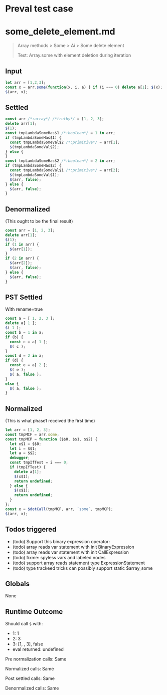 # Preval test case

# some_delete_element.md

> Array methods > Some > Ai > Some delete element
>
> Test: Array.some with element deletion during iteration

## Input

`````js filename=intro
let arr = [1,2,3];
const x = arr.some(function(x, i, a) { if (i === 0) delete a[1]; $(x); });
$(arr, x);
`````


## Settled


`````js filename=intro
const arr /*:array*/ /*truthy*/ = [1, 2, 3];
delete arr[1];
$(1);
const tmpLambdaSomeHas$1 /*:boolean*/ = 1 in arr;
if (tmpLambdaSomeHas$1) {
  const tmpLambdaSomeVal$2 /*:primitive*/ = arr[1];
  $(tmpLambdaSomeVal$2);
} else {
}
const tmpLambdaSomeHas$2 /*:boolean*/ = 2 in arr;
if (tmpLambdaSomeHas$2) {
  const tmpLambdaSomeVal$1 /*:primitive*/ = arr[2];
  $(tmpLambdaSomeVal$1);
  $(arr, false);
} else {
  $(arr, false);
}
`````


## Denormalized
(This ought to be the final result)

`````js filename=intro
const arr = [1, 2, 3];
delete arr[1];
$(1);
if (1 in arr) {
  $(arr[1]);
}
if (2 in arr) {
  $(arr[2]);
  $(arr, false);
} else {
  $(arr, false);
}
`````


## PST Settled
With rename=true

`````js filename=intro
const a = [ 1, 2, 3 ];
delete a[ 1 ];
$( 1 );
const b = 1 in a;
if (b) {
  const c = a[ 1 ];
  $( c );
}
const d = 2 in a;
if (d) {
  const e = a[ 2 ];
  $( e );
  $( a, false );
}
else {
  $( a, false );
}
`````


## Normalized
(This is what phase1 received the first time)

`````js filename=intro
let arr = [1, 2, 3];
const tmpMCF = arr.some;
const tmpMCP = function ($$0, $$1, $$2) {
  let x$1 = $$0;
  let i = $$1;
  let a = $$2;
  debugger;
  const tmpIfTest = i === 0;
  if (tmpIfTest) {
    delete a[1];
    $(x$1);
    return undefined;
  } else {
    $(x$1);
    return undefined;
  }
};
const x = $dotCall(tmpMCF, arr, `some`, tmpMCP);
$(arr, x);
`````


## Todos triggered


- (todo) Support this binary expression operator:
- (todo) array reads var statement with init BinaryExpression
- (todo) array reads var statement with init CallExpression
- (todo) fixme: spyless vars and labeled nodes
- (todo) support array reads statement type ExpressionStatement
- (todo) type trackeed tricks can possibly support static $array_some


## Globals


None


## Runtime Outcome


Should call `$` with:
 - 1: 1
 - 2: 3
 - 3: [1, , 3], false
 - eval returned: undefined

Pre normalization calls: Same

Normalized calls: Same

Post settled calls: Same

Denormalized calls: Same
